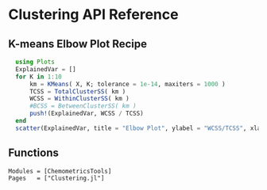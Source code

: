# Clustering API Reference

## K-means Elbow Plot Recipe
```julia
  using Plots
  ExplainedVar = []
  for K in 1:10
      km = KMeans( X, K; tolerance = 1e-14, maxiters = 1000 )
      TCSS = TotalClusterSS( km )
      WCSS = WithinClusterSS( km )
      #BCSS = BetweenClusterSS( km )
      push!(ExplainedVar, WCSS / TCSS)
  end
  scatter(ExplainedVar, title = "Elbow Plot", ylabel = "WCSS/TCSS", xlabel = "Clusters (#)", label = "K-means" )
```


## Functions

```@autodocs
Modules = [ChemometricsTools]
Pages   = ["Clustering.jl"]
```
